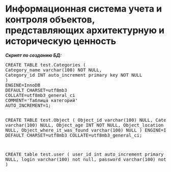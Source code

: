 <h1><b>Информационная система учета и контроля объектов, представляющих архитектурную и историческую ценность</b></h1>
<i><b>Скрипт по созданию БД:</b></i>
<pre>CREATE TABLE test.Categories (
Category_name varchar(100) NOT NULL,
Category_id INT auto_increment primary key NOT NULL
)
ENGINE=InnoDB
DEFAULT CHARSET=utf8mb3
COLLATE=utf8mb3_general_ci
COMMENT='Таблица категорий'
AUTO_INCREMENT=1;

CREATE TABLE test.Object (
	Object_id varchar(100) NULL,
	Category_id varchar(100) NULL,
	Object_age INT NOT NULL,
	Object_location varchar(100) NULL,
	Object_where_it_was_found varchar(100) NULL
)
ENGINE=InnoDB
DEFAULT CHARSET=utf8mb3
COLLATE=utf8mb3_general_ci;

CREATE table test.user (
	user_id int auto_increment primary key NOT NULL,
	login varchar(100) not null,
	password varchar(100) not null
)</pre>
